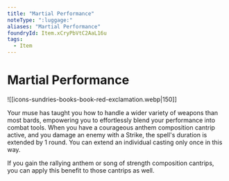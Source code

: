 ```yaml
---
title: "Martial Performance"
noteType: ":luggage:"
aliases: "Martial Performance"
foundryId: Item.xCryPbVtC2AaL16u
tags:
  - Item
---
```


# Martial Performance
![[icons-sundries-books-book-red-exclamation.webp|150]]

Your muse has taught you how to handle a wider variety of weapons than most bards, empowering you to effortlessly blend your performance into combat tools. When you have a courageous anthem composition cantrip active, and you damage an enemy with a Strike, the spell's duration is extended by 1 round. You can extend an individual casting only once in this way.

If you gain the rallying anthem or song of strength composition cantrips, you can apply this benefit to those cantrips as well.
